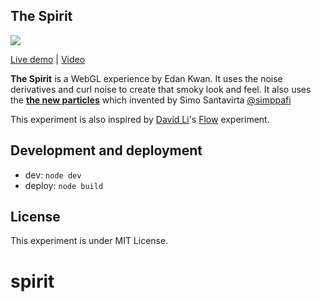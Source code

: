 ## The Spirit

![](https://raw.githubusercontent.com/edankwan/The-Spirit/master/app/images/screenshot.jpg)

[Live demo](http://www.edankwan.com/experiments/the-spirit/) | [Video](https://www.youtube.com/watch?v=lcHAtTGzQE8)

**The Spirit** is a WebGL experience by Edan Kwan. It uses the noise derivatives and curl noise to create that smoky look and feel. It also uses the **[the new particles](http://www.simppa.fi/blog/the-new-particle/)** which invented by Simo Santavirta [@simppafi](https://twitter.com/simppafi)

This experiment is also inspired by [David Li](http://david.li/)'s [Flow](http://david.li/flow/) experiment.

## Development and deployment
- dev: `node dev`
- deploy: `node build`

## License
This experiment is under MIT License.

# spirit

